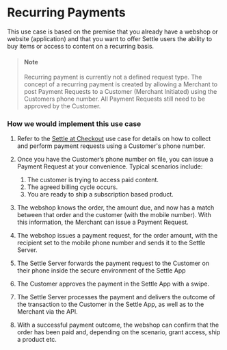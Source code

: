 # Recurring Payments

This use case is based on the premise that you already have a webshop or website (application) and that you want to offer Settle users the ability to buy items or access to content on a recurring basis.

> #### Note
>
> Recurring payment is currently not a defined request type. The concept of a recurring payment is created by allowing a Merchant to post Payment Requests to a Customer (Merchant Initiated) using the Customers phone number. All Payment Requests still need to be approved by the Customer.

 

### How we would implement this use case

1. Refer to the [Settle at Checkout](../docs/merchant-api/ZG9jOjMyNjUzNjM0-settle-at-checkout) use case for details on how to collect and perform payment requests using a Customer's phone number.
2. Once you have the Customer’s phone number on file, you can issue a Payment Request at your convenience. Typical scenarios include:

    1. The customer is trying to access paid content.
    2. The agreed billing cycle occurs.
    3. You are ready to ship a subscription based product.

3. The webshop knows the order, the amount due, and now has a match between that order and the customer (with the mobile number). With this information, the Merchant can issue a Payment Request.
4. The webshop issues a payment request, for the order amount, with the recipient set to the mobile phone number and sends it to the Settle Server.
5. The Settle Server forwards the payment request to the Customer on their phone inside the secure environment of the Settle App
6. The Customer approves the payment in the Settle App with a swipe.
7. The Settle Server processes the payment and delivers the outcome of the transaction to the Customer in the Settle App, as well as to the Merchant via the API.
8. With a successful payment outcome, the webshop can confirm that the order has been paid and, depending on the scenario, grant access, ship a product etc.